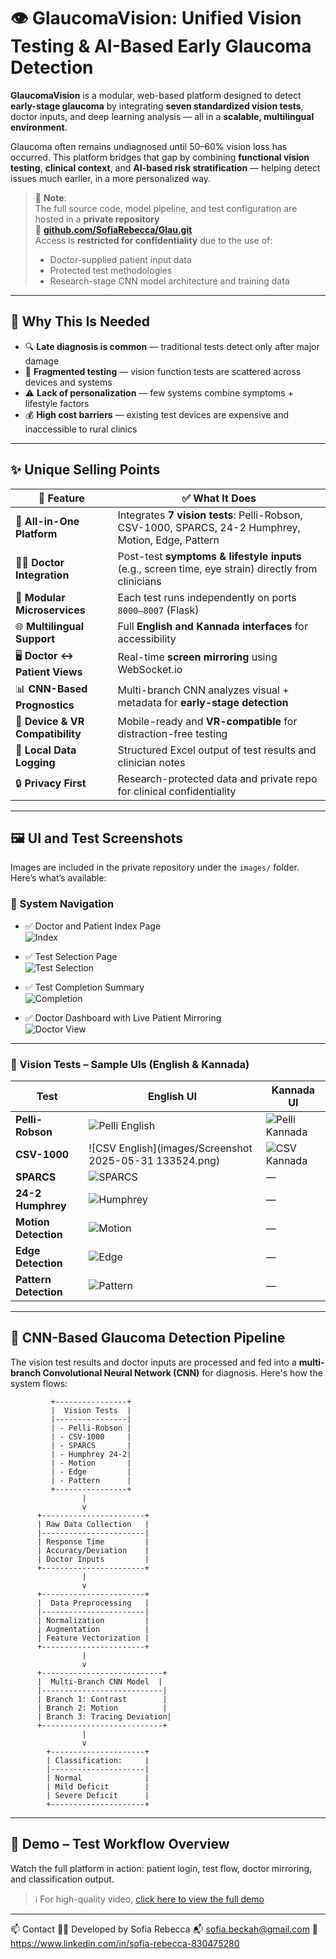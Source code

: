 # 👁️ GlaucomaVision: Unified Vision Testing & AI-Based Early Glaucoma Detection

**GlaucomaVision** is a modular, web-based platform designed to detect **early-stage glaucoma** by integrating **seven standardized vision tests**, doctor inputs, and deep learning analysis — all in a **scalable, multilingual environment**.

Glaucoma often remains undiagnosed until 50–60% vision loss has occurred. This platform bridges that gap by combining **functional vision testing**, **clinical context**, and **AI-based risk stratification** — helping detect issues much earlier, in a more personalized way.

> 🔐 **Note**:  
> The full source code, model pipeline, and test configuration are hosted in a **private repository**  
> 🔗 **[github.com/SofiaRebecca/Glau.git](https://github.com/SofiaRebecca/Glau.git)**  
> Access is **restricted for confidentiality** due to the use of:
> - Doctor-supplied patient input data
> - Protected test methodologies
> - Research-stage CNN model architecture and training data

---

## 🌟 Why This Is Needed

- 🔍 **Late diagnosis is common** — traditional tests detect only after major damage
- 🧪 **Fragmented testing** — vision function tests are scattered across devices and systems
- ⚠️ **Lack of personalization** — few systems combine symptoms + lifestyle factors
- 💰 **High cost barriers** — existing test devices are expensive and inaccessible to rural clinics

---

## ✨ Unique Selling Points

| 🚀 Feature | ✅ What It Does |
|-----------|----------------|
| 🧠 **All-in-One Platform** | Integrates **7 vision tests**: Pelli-Robson, CSV-1000, SPARCS, 24-2 Humphrey, Motion, Edge, Pattern |
| 👨‍⚕️ **Doctor Integration** | Post-test **symptoms & lifestyle inputs** (e.g., screen time, eye strain) directly from clinicians |
| 🧩 **Modular Microservices** | Each test runs independently on ports `8000–8007` (Flask) |
| 🌐 **Multilingual Support** | Full **English and Kannada interfaces** for accessibility |
| 🖥️ **Doctor ↔ Patient Views** | Real-time **screen mirroring** using WebSocket.io |
| 📊 **CNN-Based Prognostics** | Multi-branch CNN analyzes visual + metadata for **early-stage detection** |
| 📱 **Device & VR Compatibility** | Mobile-ready and **VR-compatible** for distraction-free testing |
| 📁 **Local Data Logging** | Structured Excel output of test results and clinician notes |
| 🔒 **Privacy First** | Research-protected data and private repo for clinical confidentiality |

---

## 🖼️ UI and Test Screenshots

Images are included in the private repository under the `images/` folder. Here’s what’s available:

### 👥 System Navigation

- ✅ Doctor and Patient Index Page  
  ![Index](images/docpatientview.png)

- ✅ Test Selection Page  
  ![Test Selection](images/testpages.png)

- ✅ Test Completion Summary  
  ![Completion](images/test_completion.png)

- ✅ Doctor Dashboard with Live Patient Mirroring  
  ![Doctor View](images/doctor_screenmirror.png)

---

### 🧪 Vision Tests – Sample UIs (English & Kannada)

| Test | English UI | Kannada UI |
|------|------------|------------|
| **Pelli-Robson**      | ![Pelli English](images/Pelli-robson_english.png) | ![Pelli Kannada](images/pelli-robson_kannada.png) |
| **CSV-1000**          | ![CSV English](images/Screenshot 2025-05-31 133524.png)     | ![CSV Kannada](images/csv-1000_kannada.png)     |
| **SPARCS**            | ![SPARCS](images/sparcs.png)          | — |
| **24-2 Humphrey**     | ![Humphrey](images/visual_field_test.png)      | — |
| **Motion Detection**  | ![Motion](images/motion_test.png)          | — |
| **Edge Detection**    | ![Edge](images/edge_detection.png)              | — |
| **Pattern Detection** | ![Pattern](images/pattern_recognition.png)        | — |

---

## 🧠 CNN-Based Glaucoma Detection Pipeline

The vision test results and doctor inputs are processed and fed into a **multi-branch Convolutional Neural Network (CNN)** for diagnosis. Here's how the system flows:

```plaintext
         +----------------+
         |  Vision Tests  |
         |----------------|
         | - Pelli-Robson |
         | - CSV-1000     |
         | - SPARCS       |
         | - Humphrey 24-2|
         | - Motion       |
         | - Edge         |
         | - Pattern      |
         +----------------+
                |
                v
      +-----------------------+
      | Raw Data Collection   |
      |-----------------------|
      | Response Time         |
      | Accuracy/Deviation    |
      | Doctor Inputs         |
      +-----------------------+
                |
                v
      +-----------------------+
      |  Data Preprocessing   |
      |-----------------------|
      | Normalization         |
      | Augmentation          |
      | Feature Vectorization |
      +-----------------------+
                |
                v
      +---------------------------+
      |  Multi-Branch CNN Model  |
      |---------------------------|
      | Branch 1: Contrast        |
      | Branch 2: Motion          |
      | Branch 3: Tracing Deviation|
      +---------------------------+
                |
                v
        +---------------------+
        | Classification:     |
        |---------------------|
        | Normal              |
        | Mild Deficit        |
        | Severe Deficit      |
        +---------------------+
```
---

## 🎥 Demo – Test Workflow Overview

Watch the full platform in action: patient login, test flow, doctor mirroring, and classification output.
> ℹ️ For high-quality video, [click here to view the full demo](videos/demo.mp4)

---

📫 Contact
🧑‍💻 Developed by Sofia Rebecca
📬 sofia.beckah@gmail.com
🔗 https://www.linkedin.com/in/sofia-rebecca-830475280

